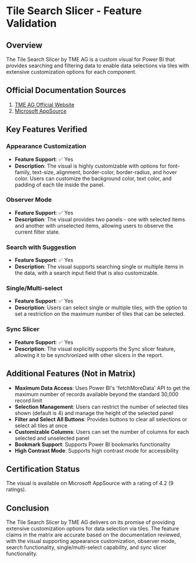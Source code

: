 # Tile Search Slicer - Feature Validation

## Overview
The Tile Search Slicer by TME AG is a custom visual for Power BI that provides searching and filtering data to enable data selections via tiles with extensive customization options for each component.

## Official Documentation Sources
1. [TME AG Official Website](https://tme-ag.de/tile-search-slicer/)
2. [Microsoft AppSource](https://appsource.microsoft.com/en-au/product/power-bi-visuals/WA200001580)

## Key Features Verified

### Appearance Customization
- **Feature Support**: ✅ Yes
- **Description**: The visual is highly customizable with options for font-family, text-size, alignment, border-color, border-radius, and hover color. Users can customize the background color, text color, and padding of each tile inside the panel.

### Observer Mode
- **Feature Support**: ✅ Yes
- **Description**: The visual provides two panels - one with selected items and another with unselected items, allowing users to observe the current filter state.

### Search with Suggestion
- **Feature Support**: ✅ Yes
- **Description**: The visual supports searching single or multiple items in the data, with a search input field that is also customizable.

### Single/Multi-select
- **Feature Support**: ✅ Yes
- **Description**: Users can select single or multiple tiles, with the option to set a restriction on the maximum number of tiles that can be selected.

### Sync Slicer
- **Feature Support**: ✅ Yes
- **Description**: The visual explicitly supports the Sync slicer feature, allowing it to be synchronized with other slicers in the report.

## Additional Features (Not in Matrix)
- **Maximum Data Access**: Uses Power BI's 'fetchMoreData' API to get the maximum number of records available beyond the standard 30,000 record limit
- **Selection Management**: Users can restrict the number of selected tiles shown (default is 4) and manage the height of the selected panel
- **Filter and Select All Buttons**: Provides buttons to clear all selections or select all tiles at once
- **Customizable Columns**: Users can set the number of columns for each selected and unselected panel
- **Bookmark Support**: Supports Power BI bookmarks functionality
- **High Contrast Mode**: Supports high contrast mode for accessibility

## Certification Status
The visual is available on Microsoft AppSource with a rating of 4.2 (9 ratings).

## Conclusion
The Tile Search Slicer by TME AG delivers on its promise of providing extensive customization options for data selection via tiles. The feature claims in the matrix are accurate based on the documentation reviewed, with the visual supporting appearance customization, observer mode, search functionality, single/multi-select capability, and sync slicer functionality.
